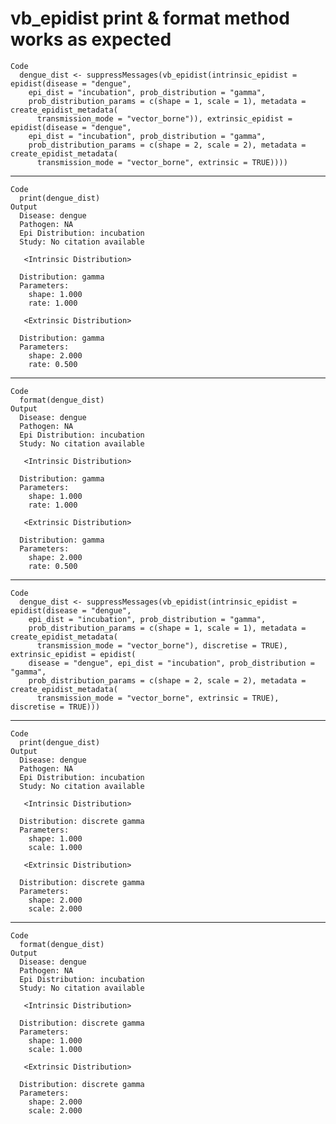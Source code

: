 # vb_epidist print & format method works as expected

    Code
      dengue_dist <- suppressMessages(vb_epidist(intrinsic_epidist = epidist(disease = "dengue",
        epi_dist = "incubation", prob_distribution = "gamma",
        prob_distribution_params = c(shape = 1, scale = 1), metadata = create_epidist_metadata(
          transmission_mode = "vector_borne")), extrinsic_epidist = epidist(disease = "dengue",
        epi_dist = "incubation", prob_distribution = "gamma",
        prob_distribution_params = c(shape = 2, scale = 2), metadata = create_epidist_metadata(
          transmission_mode = "vector_borne", extrinsic = TRUE))))

---

    Code
      print(dengue_dist)
    Output
      Disease: dengue
      Pathogen: NA
      Epi Distribution: incubation
      Study: No citation available
      
       <Intrinsic Distribution> 
      
      Distribution: gamma
      Parameters:
        shape: 1.000
        rate: 1.000
      
       <Extrinsic Distribution> 
      
      Distribution: gamma
      Parameters:
        shape: 2.000
        rate: 0.500

---

    Code
      format(dengue_dist)
    Output
      Disease: dengue
      Pathogen: NA
      Epi Distribution: incubation
      Study: No citation available
      
       <Intrinsic Distribution> 
      
      Distribution: gamma
      Parameters:
        shape: 1.000
        rate: 1.000
      
       <Extrinsic Distribution> 
      
      Distribution: gamma
      Parameters:
        shape: 2.000
        rate: 0.500

---

    Code
      dengue_dist <- suppressMessages(vb_epidist(intrinsic_epidist = epidist(disease = "dengue",
        epi_dist = "incubation", prob_distribution = "gamma",
        prob_distribution_params = c(shape = 1, scale = 1), metadata = create_epidist_metadata(
          transmission_mode = "vector_borne"), discretise = TRUE), extrinsic_epidist = epidist(
        disease = "dengue", epi_dist = "incubation", prob_distribution = "gamma",
        prob_distribution_params = c(shape = 2, scale = 2), metadata = create_epidist_metadata(
          transmission_mode = "vector_borne", extrinsic = TRUE), discretise = TRUE)))

---

    Code
      print(dengue_dist)
    Output
      Disease: dengue
      Pathogen: NA
      Epi Distribution: incubation
      Study: No citation available
      
       <Intrinsic Distribution> 
      
      Distribution: discrete gamma
      Parameters:
        shape: 1.000
        scale: 1.000
      
       <Extrinsic Distribution> 
      
      Distribution: discrete gamma
      Parameters:
        shape: 2.000
        scale: 2.000

---

    Code
      format(dengue_dist)
    Output
      Disease: dengue
      Pathogen: NA
      Epi Distribution: incubation
      Study: No citation available
      
       <Intrinsic Distribution> 
      
      Distribution: discrete gamma
      Parameters:
        shape: 1.000
        scale: 1.000
      
       <Extrinsic Distribution> 
      
      Distribution: discrete gamma
      Parameters:
        shape: 2.000
        scale: 2.000

